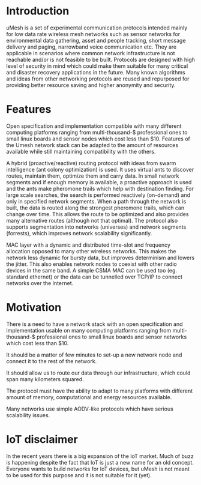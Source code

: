 # Introduction

uMesh is a set of experimental communication protocols intended mainly
for low data rate wireless mesh networks such as sensor networks for
environmental data gathering, asset and people tracking, short message
delivery and paging, narrowband voice communication etc. They are applicable
in scenarios where common network infrastructure is not reachable and/or is not
feasible to be built.
Protocols are designed with high level of security in mind which could
make them suitable for many critical and disaster recovery applications
in the future. Many known algorithms and ideas from other networking
protocols are reused and repurposed for providing better resource saving
and higher anonymity and security.


# Features

Open specification and implementation compatible with many different computing platforms
ranging from multi-thousand-$ professional ones to small linux boards and sensor nodes
which cost less than $10. Features of the Umesh network stack can be adapted to the
amount of resources available while still maintaining compatibility with the others.

A hybrid (proactive/reactive) routing protocol with ideas from swarm intelligence
(ant colony optimization) is used. It uses virtual ants to discover routes, maintain
them, optimize them and carry data. In small network segments and if enough memory is
available, a proactive approach is used and the ants make pheromone trails which
help with destination finding. For large scale searches, the search is performed
reactively (on-demand) and only in specified network segments. When a path through the
network is built, the data is routed along the strongest pheromone trails, which can
change over time. This allows the route to be optimized and also provides many alternative
routes (although not that optimal). The protocol also supports segmentation into networks
(universes) and network segments (forrests), which improves network scalability significantly.

MAC layer with a dynamic and distributed time-slot and frequency allocation opposed to many
other wireless networks. This makes the network less dynamic for bursty data, but improves
determinism and lowers the jitter. This also enables network nodes to coexist with other
radio devices in the same band.
A simple CSMA MAC can be used too (eg. standard ethernet) or the data can be tunnelled over
TCP/IP to connect networks over the Internet.



# Motivation

There is a need to have a network stack with an open specification and implementation
usable on many computing platforms ranging from multi-thousand-$ professional ones to
small linux boards and sensor networks which cost less than $10.

It should be a matter of few minutes to set-up a new network node and connect it
to the rest of the network.

It should allow us to route our data through our infrastructure, which could span
many kilometers squared.


The protocol must have the ability to adapt to many platforms with different
amount of memory, computational and energy resources available.

Many networks use simple AODV-like protocols which have serious scalability issues.

# IoT disclaimer

In the recent years there is a big expansion of the IoT market. Much of buzz is
happening despite the fact that IoT is just a new name for an old concept.
Everyone wants to build networks for IoT devices, but uMesh is not meant to be
used for this purpose and it is not suitable for it (yet).

